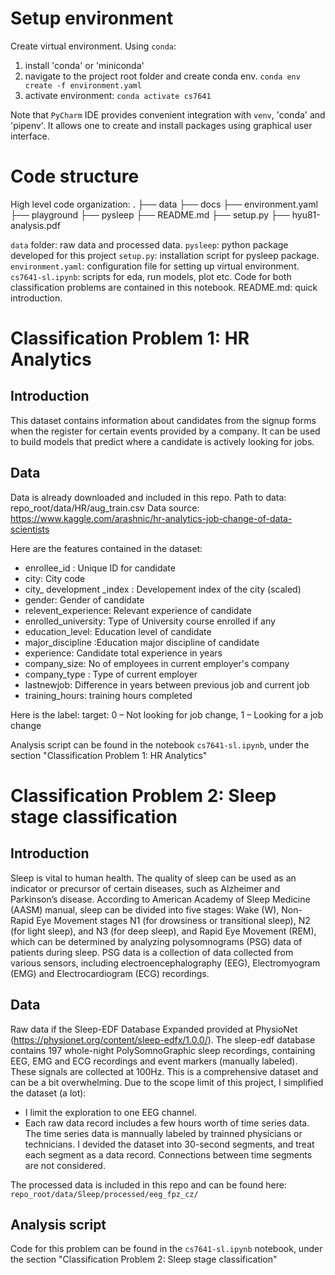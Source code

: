 # Setup environment
Create virtual environment.
Using `conda`:
1. install 'conda' or 'miniconda'
2. navigate to the project root folder and create conda env.
`conda env create -f environment.yaml`
3. activate environment:
`conda activate cs7641`

Note that `PyCharm` IDE provides convenient integration with `venv`, 'conda' and 'pipenv'. It allows one to create and install packages using graphical user interface.

# Code structure
High level code organization:
.
├── data
├── docs
├── environment.yaml
├── playground
├── pysleep
├── README.md
├── setup.py
├── hyu81-analysis.pdf

`data` folder: raw data and processed data.
`pysleep`: python package developed for this project
`setup.py`: installation script for pysleep package.
`environment.yaml`: configuration file for setting up virtual environment.
`cs7641-sl.ipynb`: scripts for eda, run models, plot etc. Code for both classification problems are contained in this notebook.
README.md: quick introduction.


# Classification Problem 1: HR Analytics
## Introduction
This dataset contains information about candidates from the signup forms when the register for certain events provided by a company. It can be used to build models that predict where a candidate is actively looking for jobs.

## Data
Data is already downloaded and included in this repo. Path to data: repo_root/data/HR/aug_train.csv
Data source: https://www.kaggle.com/arashnic/hr-analytics-job-change-of-data-scientists

Here are the features contained in the dataset:

- enrollee_id : Unique ID for candidate
- city: City code
- city_ development _index : Developement index of the city (scaled)
- gender: Gender of candidate
- relevent_experience: Relevant experience of candidate
- enrolled_university: Type of University course enrolled if any
- education_level: Education level of candidate
- major_discipline :Education major discipline of candidate
- experience: Candidate total experience in years
- company_size: No of employees in current employer's company
- company_type : Type of current employer
- lastnewjob: Difference in years between previous job and current job
- training_hours: training hours completed

Here is the label:
target: 0 – Not looking for job change, 1 – Looking for a job change

Analysis script can be found in the notebook `cs7641-sl.ipynb`, under the section "Classification Problem 1: HR Analytics"


# Classification Problem 2: Sleep stage classification
## Introduction
Sleep is vital to human health. The quality of sleep can be used as an indicator or precursor of certain diseases, such as Alzheimer and Parkinson’s disease.
According to American Academy of Sleep Medicine (AASM) manual,
sleep can be divided into five stages: Wake (W), Non-Rapid Eye Movement stages N1 (for drowsiness or transitional sleep), N2 (for light sleep), and N3 (for deep sleep), and Rapid Eye Movement (REM),
which can be determined by analyzing polysomnograms (PSG) data of patients during sleep. PSG data is a collection of data collected from various sensors, including electroencephalography (EEG),
Electromyogram (EMG) and Electrocardiogram (ECG) recordings.

## Data
Raw data if the Sleep-EDF Database Expanded provided at PhysioNet (https://physionet.org/content/sleep-edfx/1.0.0/).
The sleep-edf database contains 197 whole-night PolySomnoGraphic sleep recordings, containing EEG, EMG and ECG recordings and event markers (manually labeled).
These signals are collected at 100Hz.
This is a comprehensive dataset and can be a bit overwhelming. Due to the scope limit of this project, I simplified the dataset (a lot):
- I limit the exploration to one EEG channel.
- Each raw data record includes a few hours worth of time series data. The time series data is mannually labeled by trainned physicians or technicians. I devided the dataset into 30-second segments, and treat each segment as a data record.
Connections between time segments are not considered.

The processed data is included in this repo and can be found here: `repo_root/data/Sleep/processed/eeg_fpz_cz/`

## Analysis script
Code for this problem can be found in the `cs7641-sl.ipynb` notebook, under the section "Classification Problem 2: Sleep stage classification"

